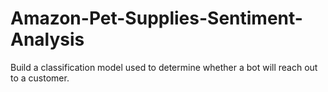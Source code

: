 # Amazon-Pet-Supplies-Sentiment-Analysis

Build a classification model used to determine whether a bot will reach out to a customer.
